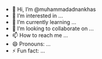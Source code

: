 - 👋 Hi, I’m @muhammadadnankhas
- 👀 I’m interested in ...
- 🌱 I’m currently learning ...
- 💞️ I’m looking to collaborate on ...
- 📫 How to reach me ...
- 😄 Pronouns: ...
- ⚡ Fun fact: ...

<!---
muhammadadnankhas/muhammadadnankhas is a ✨ special ✨ repository because its `README.md` (this file) appears on your GitHub profile.
You can click the Preview link to take a look at your changes.
--->
